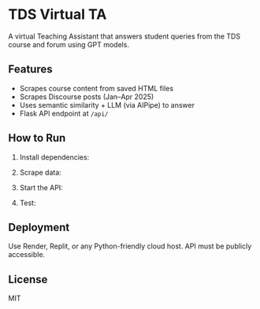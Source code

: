 # TDS Virtual TA

A virtual Teaching Assistant that answers student queries from the TDS course and forum using GPT models.

## Features
- Scrapes course content from saved HTML files
- Scrapes Discourse posts (Jan–Apr 2025)
- Uses semantic similarity + LLM (via AIPipe) to answer
- Flask API endpoint at `/api/`

## How to Run
1. Install dependencies:

2. Scrape data:

3. Start the API:

4. Test:

## Deployment
Use Render, Replit, or any Python-friendly cloud host. API must be publicly accessible.

## License
MIT
